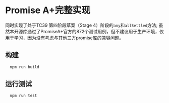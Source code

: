 # Promise A+完整实现

同时实现了处于TC39 第四阶段草案（Stage 4）阶段的`any`和`allSettled`方法;
虽然本开源库通过了PromiseA+官方的872个测试用例，但不建议用于生产环境，仅用于学习，因为没有考虑与其他三方promise库的兼容问题。

## 构建

```bash
  npm run build
```

## 运行测试

```bash
  npm run test
```

